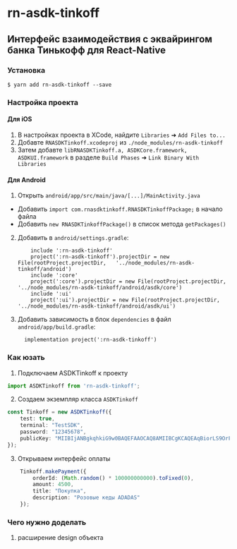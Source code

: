 
# rn-asdk-tinkoff
## Интерфейс взаимодействия с эквайрингом банка Тинькофф для React-Native

### Установка

`$ yarn add rn-asdk-tinkoff --save`

### Настройка проекта

#### Для iOS

1. В настройках проекта в XCode, найдите `Libraries` ➜ `Add Files to...`
2. Добавте `RNASDKTinkoff.xcodeproj` из `./node_modules/rn-asdk-tinkoff` 
3. Затем добавте `libRNASDKTinkoff.a, ASDKCore.framework, ASDKUI.framework` в разделе `Build Phases` ➜ `Link Binary With Libraries`

#### Для Android

1. Открыть `android/app/src/main/java/[...]/MainActivity.java`
  - Добавить `import com.rnasdktinkoff.RNASDKTinkoffPackage;` в начало файла
  - Добавить `new RNASDKTinkoffPackage()` в список метода `getPackages()`
2. Добавить в `android/settings.gradle`:
  	```
		include ':rn-asdk-tinkoff'
		project(':rn-asdk-tinkoff').projectDir = new File(rootProject.projectDir, 	'../node_modules/rn-asdk-tinkoff/android')
		include ':core'
		project(':core').projectDir = new File(rootProject.projectDir, 	'../node_modules/rn-asdk-tinkoff/android/asdk/core')
		include ':ui'
		project(':ui').projectDir = new File(rootProject.projectDir, '../node_modules/rn-asdk-tinkoff/android/asdk/ui')
  	```
3. Добавить зависимость в блок `dependencies` в файл `android/app/build.gradle`:
  	```
      implementation project(':rn-asdk-tinkoff')
  	```


### Как юзать

1. Подключаем ASDKTinkoff к проекту

```typescript
import ASDKTinkoff from 'rn-asdk-tinkoff';

```
2. Создаем экземпляр класса `ASDKTinkoff`

```typescript
const Tinkoff = new ASDKTinkoff({
	test: true,
	terminal: "TestSDK",
	password: "12345678",
	publicKey: "MIIBIjANBgkqhkiG9w0BAQEFAAOCAQ8AMIIBCgKCAQEAqBiorLS9OrFPezixO5lSsF+HiZPFQWDO7x8gBJp4m86Wwz7ePNE8ZV4sUAZBqphdqSpXkybM4CJwxdj5R5q9+RHsb1dbMjThTXniwPpJdw4WKqG5/cLDrPGJY9NnPifBhA/MthASzoB+60+jCwkFmf8xEE9rZdoJUc2p9FL4wxKQPOuxCqL2iWOxAO8pxJBAxFojioVu422RWaQvoOMuZzhqUEpxA9T62lN8t3jj9QfHXaL4Ht8kRaa2JlaURtPJB5iBM+4pBDnqObNS5NFcXOxloZX4+M8zXaFh70jqWfiCzjyhaFg3rTPE2ClseOdS7DLwfB2kNP3K0GuPuLzsMwIDAQAB",
});

```

3. Открываем интерфейс оплаты

```typescript
	Tinkoff.makePayment({
		orderId: (Math.random() * 100000000000).toFixed(0),
		amount: 4500,
		title: "Покупка",
		description: "Розовые кеды ADADAS"
	});

```

### Чего нужно доделать

1. расширение design объекта
  